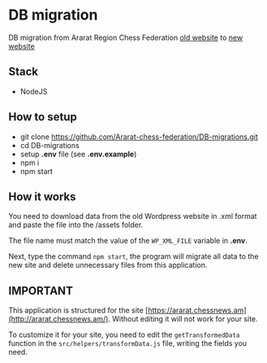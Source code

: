 # DB migration

DB migration from Ararat Region Chess Federation [old website](https://old.ararat.chessnews.am/) to [new website](https://ararat.chessnews.am/)

## Stack
- NodeJS

## How to setup
- git clone https://github.com/Ararat-chess-federation/DB-migrations.git
- cd DB-migrations
- setup **.env** file (see **.env.example**)
- npm i
- npm start

## How it works
You need to download data from the old Wordpress website in .xml format and paste the file into the /assets folder.

The file name must match the value of the `WP_XML_FILE` variable in **.env**.

Next, type the command `npm start`, the program will migrate all data to the new site and delete unnecessary files from this application.

## IMPORTANT

This application is structured for the site [https://ararat.chessnews.am](http://ararat.chessnews.am/). Without editing it will not work for your site.

To customize it for your site, you need to edit the `getTransformedData` function in the `src/helpers/transformData.js` file, writing the fields you need.